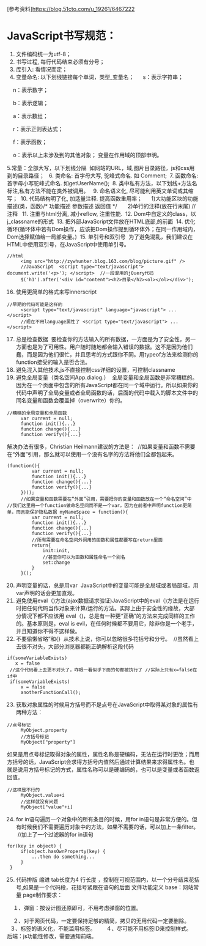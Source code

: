 [参考资料]<https://blog.51cto.com/u_19261/6467222>
# JavaScript书写规范： 
1. 文件编码统一为utf-8；  
2. 书写过程, 每行代码结束必须有分号； 
3. 库引入: 看情况而定；  
4. 变量命名: 以下划线链接每个单词，类型_变量名； 
    s：表示字符串；
   
    n：表示数字；
    
    b：表示逻辑；
    
    a：表示数组； 
    
    r：表示正则表达式； 
    
    f：表示函数；  
    
    o：表示以上未涉及到的其他对象； 变量在作用域的顶部申明。 
    
5.常量：全部大写，以下划线分隔  如网站的URL，域,图片目录路径，js和css用到的目录路径；  
6. 类命名: 首字母大写, 驼峰式命名. 如 Comment; 
7. 函数命名: 首字母小写驼峰式命名. 如getUserName(); 
8. 类中私有方法，以下划线+方法名标注,私有方法不能在类外被调用。  
9. 命名语义化, 尽可能利用英文单词或其缩写； 
10. 代码结构明了化, 加适量注释. 提高函数重用率； 
    1)大功能区块的功能描述(类，函数)/* 功能描述 参数描述 返回值 */  
    2)单行的注释(放在行末尾) //注释  
11. 注重与html分离, 减小reflow, 注重性能. 
12. Dom中自定义的class，以j_classname的形式 
13. 把外部JavaScript文件放在HTML底部,</body>的前面 
14. 优化循环(循环体中若有Dom操作，应该把Dom操作提到循环体外；在同一作用域内，Dom选择赋值给一局部变量。) 
15. 单引号和双引号  为了避免混乱，我们建议在HTML中使用双引号，在JavaScript中使用单引号。 
```
//html  
     <img src="http://zywhunter.blog.163.com/blog/picture.gif" /> 
     //JavaScript  <script type="text/javascript"> document.write('<p>'); </script>  //一段混用的jQuery代码 
     $('h1').after('<div id="content"><h2>目录</h2><ol></ol></div>');
```
16. 使用更简单的格式来写innerscript
```
//早期的代码可能是这样的  
     <script type="text/javascript" language="javascript"> ... </script>  
     //现在不用language属性了 <script type="text/javascript"> ... </script>
```
17. 总是检查数据  要检查你的方法输入的所有数据，一方面是为了安全性，另一方面也是为了可用性。用户随时随地都会输入错误的数据。这不是因为他们蠢，而是因为他们很忙，并且思考的方式跟你不同。用typeof方法来检测你的function接受的输入是否合法。  
18. 避免混入其他技术,js不直接控制css详细的设置，可控制classname  
19. 避免全局变量（类名空间App.dialog.）  全局变量和全局函数是非常糟糕的。因为在一个页面中包含的所有JavaScript都在同一个域中运行。所以如果你的代码中声明了全局变量或者全局函数的话，后面的代码中载入的脚本文件中的同名变量和函数会覆盖掉（overwrite）你的。
```
//糟糕的全局变量和全局函数 
     var current = null; 
     function init(){...} 
     function change(){...} 
     function verify(){...}
```
解决办法有很多，Christian Heilmann建议的方法是：  //如果变量和函数不需要在“外面”引用，那么就可以使用一个没有名字的方法将他们全都包起来。
```
(function(){   
         var current = null;   
         function init(){...}   
         function change(){...}   
         function verify(){...} 
     })();  
     //如果变量和函数需要在“外面”引用，需要把你的变量和函数放在一个“命名空间”中  //我们这里用一个function做命名空间而不是一个var，因为在前者中声明function更简单，而且能保护隐私数据 myNameSpace = function(){   
         var current = null;   
         function init(){...} 
         function change(){...}   
         function verify(){...}    
         //所有需要在命名空间外调用的函数和属性都要写在return里面   
         return{     
             init:init,      
             //甚至你可以为函数和属性命名一个别名     
             set:change   
         } 
     }();
```
20. 声明变量的话，总是用var  JavaScript中的变量可能是全局域或者局部域，用var声明的话会更加直观。  
21. 避免使用eval（)方法(ajax数据请求验证)JavaScript中的eval（)方法是在运行时把任何代码当作对象来计算/运行的方法。实际上由于安全性的缘故，大部分情况下都不应该用 eval（)，总是有一种更“正确”的方法来完成同样的工作的。基本原则是，eval is evil，在任何时候都不要用它，除非你是一个老手，并且知道你不得不这样做。 
22. 不要偷懒省略”和{}  从技术上说，你可以忽略很多花括号和分号。  //虽然看上去很不对头，大部分浏览器都能正确解析这段代码
```
if(someVariableExists)
   x = false  
 //这个代码看上去更不对头了，咋眼一看似乎下面的句都被执行了 //实际上只有x=false在if中 
 if(someVariableExists)    
     x = false     
     anotherFunctionCall();
```
23. 获取对象属性的时候用方括号而不是点号在JavaScript中取得某对象的属性有两种方法：
```
//点号标记 
     MyObject.property   
     //方括号标记 
     MyObject["property"]
```
如果是用点号标记取得对象的属性，属性名称是硬编码，无法在运行时更改；而用方括号的话，JavaScript会求得方括号内值然后通过计算结果来求得属性名。也就是说用方括号标记的方式，属性名称可以是硬编码的，也可以是变量或者函数返回值。 
```
//这样是不行的 
     MyObject.value+i 
     //这样就没有问题 
     MyObject["value"+i]
```
24. for in语句遍历一个对象中的所有条目的时候，用for in语句是非常方便的。但有时候我们不需要遍历对象中的方法，如果不需要的话，可以加上一条filter。  //加上了一个过滤器的for in语句
```
for(key in object) {     
     if(object.hasOwnProperty(key) {       
         ...then do something...    
     } 
 }
```
25. 代码排版 缩进 tab长度为4 行长度 ，控制在可视范围内，以一个分号结束花括号,如果是一个代码段，花括号紧跟在语句的后面 文件功能定义 base：网站常量
page制作要求：

    １、弹窗：按设计图还原即可，不用考虑弹窗的位置。  
    
    ２、对于网页代码，一定要保持足够的精简，拷贝的无用代码一定要删除。  
    
    ３、标签的语义化，不能滥用标签。 
    
    ４、尽可能不用标签ID来控制样式。 
后端：js功能性修改，需要通知前端。

